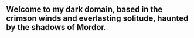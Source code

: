 ## Welcome to my dark domain, based in the crimson winds and everlasting solitude, haunted by the shadows of Mordor.
